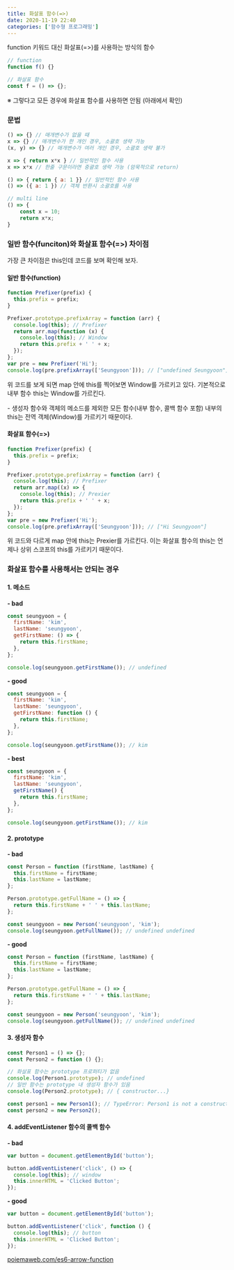 ```yaml
---
title: 화살표 함수(=>)
date: 2020-11-19 22:40
categories: ['함수형 프로그래밍']
---
```


function 키워드 대신 화살표(=>)를 사용하는 방식의 함수

```javascript
// function
function f() {}

// 화살표 함수
const f = () => {};
```

※ 그렇다고 모든 경우에 화살표 함수를 사용하면 안됨 (아래에서 확인)

### 문법

```javascript
() => {} // 매개변수가 없을 때
x => {} // 매개변수가 한 개인 경우, 소괄호 생략 가능
(x, y) => {} // 매개변수가 여러 개인 경우, 소괄호 생략 불가

x => { return x*x } // 일반적인 함수 사용
x => x*x // 한줄 구문이라면 중괄호 생략 가능 (암묵적으로 return)

() => { return { a: 1 }} // 일반적인 함수 사용
() => ({ a: 1 }) // 객체 반환시 소괄호를 사용

// multi line
() => {
	const x = 10;
    return x*x;
}
```

### 일반 함수(funciton)와 화살표 함수(=>) 차이점

가장 큰 차이점은 this인데 코드를 보며 확인해 보자.

#### 일반 함수(function)

```javascript
function Prefixer(prefix) {
  this.prefix = prefix;
}

Prefixer.prototype.prefixArray = function (arr) {
  console.log(this); // Prefixer
  return arr.map(function (x) {
    console.log(this); // Window
    return this.prefix + ' ' + x;
  });
};
var pre = new Prefixer('Hi');
console.log(pre.prefixArray(['Seungyoon'])); // ["undefined Seungyoon"]
```

위 코드를 보게 되면 map 안에 this를 찍어보면 Window를 가르키고 있다. 기본적으로 내부 함수 this는 Window를 가르킨다.

\- 생성자 함수와 객체의 메소드를 제외한 모든 함수(내부 함수, 콜백 함수 포함) 내부의 this는 전역 객체(Window)를 가르키기 때문이다.

#### 화살표 함수(=>)

```javascript
function Prefixer(prefix) {
  this.prefix = prefix;
}

Prefixer.prototype.prefixArray = function (arr) {
  console.log(this); // Prefixer
  return arr.map((x) => {
    console.log(this); // Prexier
    return this.prefix + ' ' + x;
  });
};
var pre = new Prefixer('Hi');
console.log(pre.prefixArray(['Seungyoon'])); // ["Hi Seungyoon"]
```

위 코드와 다르게 map 안에 this는 Prexier를 가르킨다. 이는 화살표 함수의 this는 언제나 상위 스코프의 this를 가르키기 때문이다.

### 화살표 함수를 사용해서는 안되는 경우

#### 1. 메소드

**\- bad**

```javascript
const seungyoon = {
  firstName: 'kim',
  lastName: 'seungyoon',
  getFirstName: () => {
    return this.firstName;
  },
};

console.log(seungyoon.getFirstName()); // undefined
```

**\- good**

```javascript
const seungyoon = {
  firstName: 'kim',
  lastName: 'seungyoon',
  getFirstName: function () {
    return this.firstName;
  },
};

console.log(seungyoon.getFirstName()); // kim
```

**\- best**

```javascript
const seungyoon = {
  firstName: 'kim',
  lastName: 'seungyoon',
  getFirstName() {
    return this.firstName;
  },
};

console.log(seungyoon.getFirstName()); // kim
```

#### 2. prototype

**\- bad**

```javascript
const Person = function (firstName, lastName) {
  this.firstName = firstName;
  this.lastName = lastName;
};

Person.prototype.getFullName = () => {
  return this.firstName + ' ' + this.lastName;
};

const seungyoon = new Person('seungyoon', 'kim');
console.log(seungyoon.getFullName()); // undefined undefined
```

**\- good**

```javascript
const Person = function (firstName, lastName) {
  this.firstName = firstName;
  this.lastName = lastName;
};

Person.prototype.getFullName = () => {
  return this.firstName + ' ' + this.lastName;
};

const seungyoon = new Person('seungyoon', 'kim');
console.log(seungyoon.getFullName()); // undefined undefined
```

#### **3\. 생성자 함수**

```javascript
const Person1 = () => {};
const Person2 = function () {};

// 화살표 함수는 prototype 프로퍼티가 없음
console.log(Person1.prototype); // undefined
// 일반 함수는 prototype 내 생성자 함수가 있음
console.log(Person2.prototype); // { constructor...}

const person1 = new Person1(); // TypeError: Person1 is not a constructor
const person2 = new Person2();
```

#### **4\. addEventListener 함수의 콜백 함수**

**\- bad**

```javascript
var button = document.getElementById('button');

button.addEventListener('click', () => {
  console.log(this); // window
  this.innerHTML = 'Clicked Button';
});
```

**\- good**

```javascript
var button = document.getElementById('button');

button.addEventListener('click', function () {
  console.log(this); // button
  this.innerHTML = 'Clicked Button';
});
```

[poiemaweb.com/es6-arrow-function](https://poiemaweb.com/es6-arrow-function)
